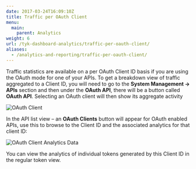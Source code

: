 ```yaml
---
date: 2017-03-24T16:09:10Z
title: Traffic per OAuth Client
menu:
  main:
    parent: Analytics
weight: 6 
url: /tyk-dashboard-analytics/traffic-per-oauth-client/
aliases:
  - /analytics-and-reporting/traffic-per-oauth-client/
---
```


Traffic statistics are available on a per OAuth Client ID basis if you are using the OAuth mode for one of your APIs. To get a breakdown view of traffic aggregated to a Client ID, you will need to go to the **System Management -> APIs** section and then under the **OAuth API**, there will be a button called **OAuth API**. Selecting an OAuth client will then show its aggregate activity

![OAuth Client](/docs/img/dashboard/system-management/oauthClientNav.png)


In the API list view – an **OAuth Clients** button will appear for OAuth enabled APIs, use this to browse to the Client ID and the associated analytics for that client ID:

![OAuth Client Analytics Data](/docs/img/dashboard/system-management/oauthClientAnalytics.png)

You can view the analytics of individual tokens generated by this Client ID in the regular token view.
